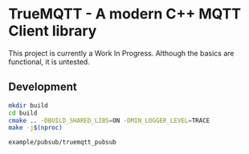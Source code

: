 # TrueMQTT - A modern C++ MQTT Client library

This project is currently a Work In Progress.
Although the basics are functional, it is untested.

## Development

```bash
mkdir build
cd build
cmake .. -DBUILD_SHARED_LIBS=ON -DMIN_LOGGER_LEVEL=TRACE
make -j$(nproc)

example/pubsub/truemqtt_pubsub
```
